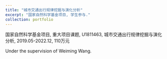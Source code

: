 ```yaml
---
title: "城市交通出行规律挖掘与演化分析"
excerpt: "国家自然科学基金项目, 学生参与."
collection: portfolio
---
```


国家自然科学基金项目, 重大项目课题, U1811463, 城市交通出行规律挖掘与演化分析, 2019.05-2022.12, 110万元

Under the supervision of Weiming Wang.
